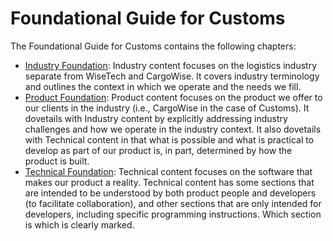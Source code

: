 # Foundational Guide for Customs

The Foundational Guide for Customs contains the following chapters: 

+ [Industry Foundation](<Industry Foundation/IntroIndustry.md>): Industry content focuses on the logistics industry separate from WiseTech and CargoWise. It covers industry terminology and outlines the context in which we operate and the needs we fill.
+ [Product Foundation](<Product Foundation/IntroProd.md>): Product content focuses on the product we offer to our clients in the industry (i.e., CargoWise in the case of Customs). It dovetails with Industry content by explicitly addressing industry challenges and how we operate in the industry context. It also dovetails with Technical content in that what is possible and what is practical to develop as part of our product is, in part, determined by how the product is built.
+ [Technical Foundation](<Technical Foundation/IntroTech.md>): Technical content focuses on the software that makes our product a reality. Technical content has some sections that are intended to be understood by both product people and developers (to facilitate collaboration), and other sections that are only intended for developers, including specific programming instructions. Which section is which is clearly marked.